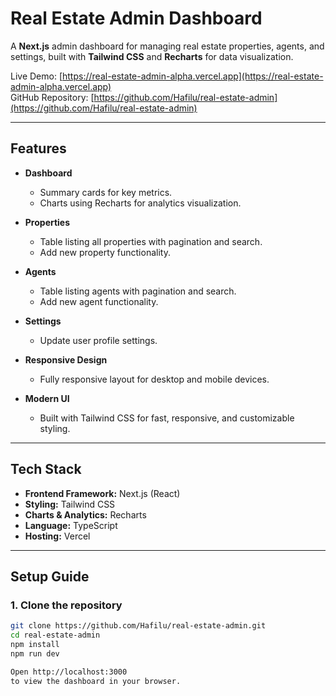# Real Estate Admin Dashboard

A **Next.js** admin dashboard for managing real estate properties, agents, and settings, built with **Tailwind CSS** and **Recharts** for data visualization.  

Live Demo: [https://real-estate-admin-alpha.vercel.app](https://real-estate-admin-alpha.vercel.app)  
GitHub Repository: [https://github.com/Hafilu/real-estate-admin](https://github.com/Hafilu/real-estate-admin)

---

## Features

- **Dashboard**
  - Summary cards for key metrics.
  - Charts using Recharts for analytics visualization.

- **Properties**
  - Table listing all properties with pagination and search.
  - Add new property functionality.

- **Agents**
  - Table listing agents with pagination and search.
  - Add new agent functionality.

- **Settings**
  - Update user profile settings.

- **Responsive Design**
  - Fully responsive layout for desktop and mobile devices.

- **Modern UI**
  - Built with Tailwind CSS for fast, responsive, and customizable styling.

---

## Tech Stack

- **Frontend Framework:** Next.js (React)  
- **Styling:** Tailwind CSS  
- **Charts & Analytics:** Recharts  
- **Language:** TypeScript  
- **Hosting:** Vercel  

---

## Setup Guide

### 1. Clone the repository
```bash
git clone https://github.com/Hafilu/real-estate-admin.git
cd real-estate-admin
npm install
npm run dev

Open http://localhost:3000
to view the dashboard in your browser.
